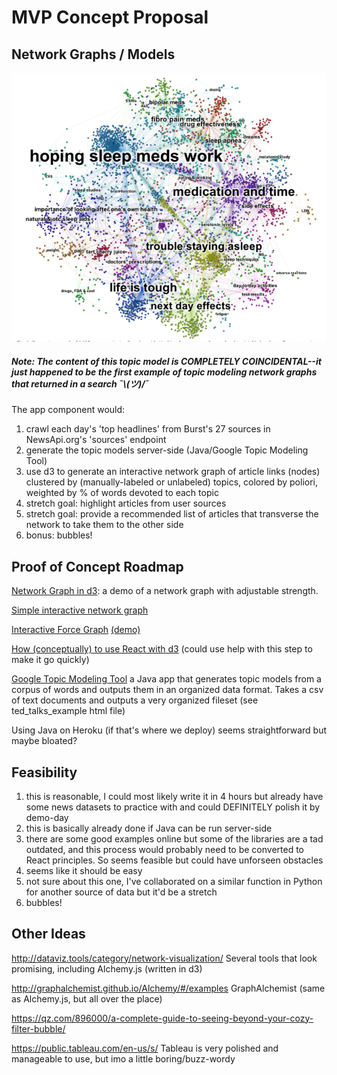 # MVP Concept Proposal

## Network Graphs / Models

![demo](img/topic-model.png)

##### **Note: The content of this topic model is COMPLETELY COINCIDENTAL--it just happened to be the first example of topic modeling network graphs that returned in a search ¯\\_(ツ)_/¯**

The app component would: 
1. crawl each day's 'top headlines' from Burst's 27 sources in NewsApi.org's 'sources' endpoint 
2. generate the topic models server-side (Java/Google Topic Modeling Tool) 
3. use d3 to generate an interactive network graph of article links (nodes) clustered by (manually-labeled or unlabeled) topics, colored by poliori, weighted by % of words devoted to each topic
4. stretch goal: highlight articles from user sources 
5. stretch goal: provide a recommended list of articles that transverse the network to take them to the other side 
6. bonus: bubbles! 

## Proof of Concept Roadmap

[Network Graph in d3](https://bl.ocks.org/mbostock/aba1a8d1a484f5c5f294eebd353842da): a demo of a network graph with adjustable strength. 

[Simple interactive network graph](http://bl.ocks.org/jose187/4733747) 

[Interactive Force Graph](https://github.com/uber/react-vis-force) [(demo)](https://uber.github.io/react-vis-force/?selectedKind=%3CInteractiveForceGraph%20%2F%3E&selectedStory=10%20nodes&full=0&down=1&left=1&panelRight=0&downPanel=kadirahq%2Fstorybook-addon-actions%2Factions-panel)

[How (conceptually) to use React with d3](https://d4.js.org/) (could use help with this step to make it go quickly)

[Google Topic Modeling Tool](https://code.google.com/archive/p/topic-modeling-tool/downloads)
a Java app that generates topic models from a corpus of words and outputs them in an organized data format. Takes a csv of text documents and outputs a very organized fileset (see ted_talks_example html file)

Using Java on Heroku (if that's where we deploy) seems straightforward but maybe bloated? 

## Feasibility

1. this is reasonable, I could most likely write it in 4 hours but already have some news datasets to practice with and could DEFINITELY polish it by demo-day
2. this is basically already done if Java can be run server-side
3. there are some good examples online but some of the libraries are a tad outdated, and this process would probably need to be converted to React principles. So seems feasible but could have unforseen obstacles
4. seems like it should be easy
5. not sure about this one, I've collaborated on a similar function in Python for another source of data but it'd be a stretch 
6. bubbles! 


## Other Ideas 
http://dataviz.tools/category/network-visualization/
Several tools that look promising, including Alchemy.js (written in d3)

http://graphalchemist.github.io/Alchemy/#/examples
GraphAlchemist (same as Alchemy.js, but all over the place) 


https://qz.com/896000/a-complete-guide-to-seeing-beyond-your-cozy-filter-bubble/

https://public.tableau.com/en-us/s/
Tableau is very polished and manageable to use, but imo a little boring/buzz-wordy 
